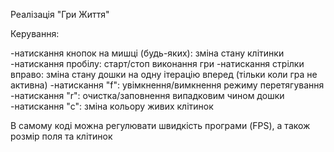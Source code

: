 Реалізація "Гри Життя"


Керування:

-натискання кнопок на мишці (будь-яких): зміна стану клітинки
-натискання пробілу: старт/стоп виконання гри
-натискання стрілки вправо: зміна стану дошки на одну ітерацію вперед (тільки коли гра не активна)
-натискання "f": увімкнення/вимкнення режиму перетягування
-натискання "r": очистка/заповнення випадковим чином дошки
-натискання "c": зміна кольору живих клітинок

В самому коді можна регулювати швидкість програми (FPS), а також розмір поля та клітинок
